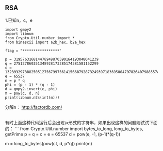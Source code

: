 RSA
-

1.已知n，c，e

```
import gmpy2
import libnum
from Crypto.Util.number import *
from binascii import a2b_hex, b2a_hex

flag = "*****************"

p = 319576316814478949870590164193048041239
q = 275127860351348928173285174381581152299
c = 1323932973882505127567997561415668792873249397183695004797826407988557497789
e = 65537
n = p * q
phi = (p - 1) * (q - 1)
d = gmpy2.invert(e, phi)
m = pow(c, d, n)
print(libnum.n2s(int(m)))
```

分解n：
<http://factordb.com/>

<br>
有时上面这种代码运行后会出现\x形式的字符串，如果出现这样的问题则试试下面的：
```
from Crypto.Util.number import bytes_to_long, long_to_bytes, getPrime
p = 
q = 
c = 
e = 65537
d = pow(e, -1, (p-1)*(q-1))

m = long_to_bytes(pow(ct, d, p*q))
print(m)
```

